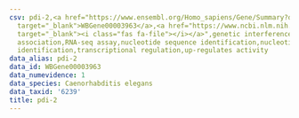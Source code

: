 ```yaml
---
csv: pdi-2,<a href="https://www.ensembl.org/Homo_sapiens/Gene/Summary?db=core;g=WBGene00003963"
  target="_blank">WBGene00003963</a>,<a href="https://www.ncbi.nlm.nih.gov/pubmed/27496166"
  target="_blank"><i class="fas fa-file"></i></a>",genetic interference,functional
  association,RNA-seq assay,nucleotide sequence identification,nucleotide sequence
  identification,transcriptional regulation,up-regulates activity
data_alias: pdi-2
data_id: WBGene00003963
data_numevidence: 1
data_species: Caenorhabditis elegans
data_taxid: '6239'
title: pdi-2
---
```

